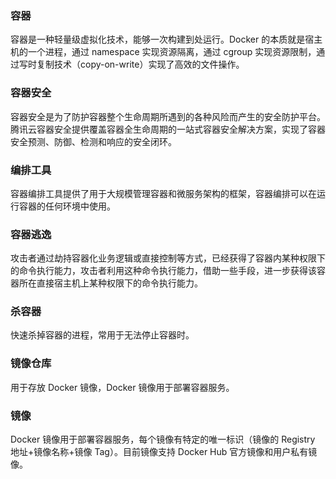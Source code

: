### 容器
容器是一种轻量级虚拟化技术，能够一次构建到处运行。Docker 的本质就是宿主机的一个进程，通过 namespace 实现资源隔离，通过 cgroup 实现资源限制，通过写时复制技术（copy-on-write）实现了高效的文件操作。
### 容器安全
容器安全是为了防护容器整个生命周期所遇到的各种风险而产生的安全防护平台。腾讯云容器安全提供覆盖容器全生命周期的一站式容器安全解决方案，实现了容器安全预测、防御、检测和响应的安全闭环。
### 编排工具
容器编排工具提供了用于大规模管理容器和微服务架构的框架，容器编排可以在运行容器的任何环境中使用。
### 容器逃逸
攻击者通过劫持容器化业务逻辑或直接控制等方式，已经获得了容器内某种权限下的命令执行能力，攻击者利用这种命令执行能力，借助一些手段，进一步获得该容器所在直接宿主机上某种权限下的命令执行能力。
### 杀容器
快速杀掉容器的进程，常用于无法停止容器时。
### 镜像仓库
用于存放 Docker 镜像，Docker 镜像用于部署容器服务。

### 镜像
Docker 镜像用于部署容器服务，每个镜像有特定的唯一标识（镜像的 Registry 地址+镜像名称+镜像 Tag）。目前镜像支持 Docker Hub 官方镜像和用户私有镜像。
